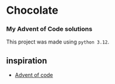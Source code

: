 # Chocolate
### My Advent of Code solutions

This project was made using `python 3.12`.

## inspiration
- [Advent of code](https://adventofcode.com/)